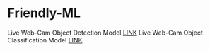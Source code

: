 # Friendly-ML

Live Web-Cam Object Detection Model [LINK](https://friendly-ml.iamirulofficial.vercel.app/)
Live Web-Cam Object Classification Model [LINK](https://friendly-ml.iamirulofficial.vercel.app/)
